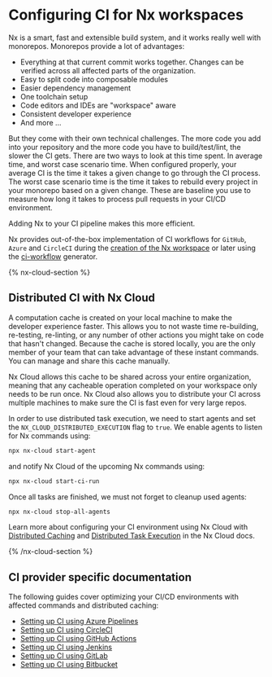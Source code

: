 # Configuring CI for Nx workspaces

Nx is a smart, fast and extensible build system, and it works really well with monorepos. Monorepos provide a lot of advantages:

- Everything at that current commit works together. Changes can be verified across all affected parts of the organization.
- Easy to split code into composable modules
- Easier dependency management
- One toolchain setup
- Code editors and IDEs are "workspace" aware
- Consistent developer experience
- And more ...

But they come with their own technical challenges. The more code you add into your repository and the more code you have to build/test/lint, the slower the CI gets. There are two ways to look at this time spent. In average time, and worst case scenario time. When configured properly, your average CI is the time it takes a given change to go through the CI process. The worst case scenario time is the time it takes to rebuild every project in your monorepo based on a given change. These are baseline you use to measure how long it takes to process pull requests in your CI/CD environment.

Adding Nx to your CI pipeline makes this more efficient.

Nx provides out-of-the-box implementation of CI workflows for `GitHub`, `Azure` and `CircleCI` during the [creation of the Nx workspace](/nx/create-nx-workspace#ci) or later using the [ci-workflow](/packages/workspace/generators/ci-workflow) generator.

{% nx-cloud-section %}

## Distributed CI with Nx Cloud

A computation cache is created on your local machine to make the developer experience faster. This allows you to not waste time re-building, re-testing, re-linting, or any number of other actions you might take on code that hasn't changed. Because the cache is stored locally, you are the only member of your team that can take advantage of these instant commands. You can manage and share this cache manually.

Nx Cloud allows this cache to be shared across your entire organization, meaning that any cacheable operation completed on your workspace only needs to be run once. Nx Cloud also allows you to distribute your CI across multiple machines to make sure the CI is fast even for very large repos.

In order to use distributed task execution, we need to start agents and set the `NX_CLOUD_DISTRIBUTED_EXECUTION` flag to `true`.
We enable agents to listen for Nx commands using:

```bash
npx nx-cloud start-agent
```

and notify Nx Cloud of the upcoming Nx commands using:

```bash
npx nx-cloud start-ci-run
```

Once all tasks are finished, we must not forget to cleanup used agents:

```bash
npx nx-cloud stop-all-agents
```

Learn more about configuring your CI environment using Nx Cloud with [Distributed Caching](/nx-cloud/set-up/set-up-caching) and [Distributed Task Execution](/nx-cloud/set-up/set-up-dte) in the Nx Cloud docs.

{% /nx-cloud-section %}

## CI provider specific documentation

The following guides cover optimizing your CI/CD environments with affected commands and distributed caching:

- [Setting up CI using Azure Pipelines](/recipe/monorepo-ci-azure)
- [Setting up CI using CircleCI](/recipe/monorepo-ci-circle-ci)
- [Setting up CI using GitHub Actions](/recipe/monorepo-ci-github-actions)
- [Setting up CI using Jenkins](/recipe/monorepo-ci-jenkins)
- [Setting up CI using GitLab](/recipe/monorepo-ci-gitlab)
- [Setting up CI using Bitbucket](/recipe/monorepo-ci-bitbucket-pipelines)
